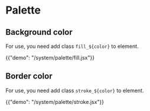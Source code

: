 # Palette

## Background color

For use, you need add class `fill_${color}` to element.

{{"demo": "/system/palette/fill.jsx"}}

## Border color

For use, you need add class `stroke_${color}` to element.

{{"demo": "/system/palette/stroke.jsx"}}

